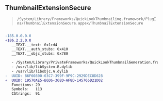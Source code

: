 ## ThumbnailExtensionSecure

> `/System/Library/Frameworks/QuickLookThumbnailing.framework/PlugIns/ThumbnailExtensionSecure.appex/ThumbnailExtensionSecure`

```diff

-185.0.0.0.0
+186.2.2.0.0
   __TEXT.__text: 0x1cd4
   __TEXT.__auth_stubs: 0x410
   __TEXT.__objc_stubs: 0x780

   - /System/Library/PrivateFrameworks/QuickLookThumbnailGeneration.framework/QuickLookThumbnailGeneration
   - /usr/lib/libSystem.B.dylib
   - /usr/lib/libobjc.A.dylib
-  UUID: 86F60800-03C7-399F-9F9C-2929DEC8D62B
+  UUID: 19570AE5-B6D6-368D-AF8D-145766D21D02
   Functions: 29
   Symbols:   113
   CStrings:  91

```
